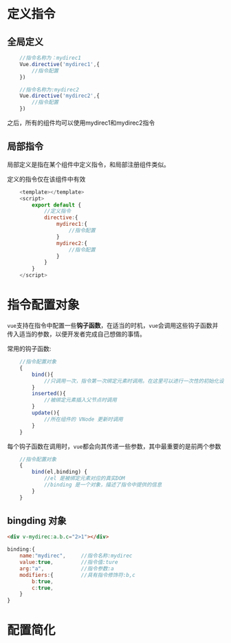 # 定义指令

## 全局定义

```js
    //指令名称为：mydirec1
    Vue.directive('mydirec1',{
        //指令配置
    })

    //指令名称为:mydirec2
    Vue.directive('mydirec2',{
        //指令配置
    })
```

之后，所有的组件均可以使用mydirec1和mydirec2指令


## 局部指令

局部定义是指在某个组件中定义指令，和局部注册组件类似。

定义的指令仅在该组件中有效
```js
    <template></template>
    <script>
        export default {
            //定义指令
            directive:{
                mydirec1:{
                    //指令配置
                }
                mydirec2:{
                    //指令配置
                }
            }
        }
    </script>
```


# 指令配置对象

`vue`支持在指令中配置一些**钩子函数**，在适当的时机，`vue`会调用这些钩子函数并传入适当的参数，以便开发者完成自己想做的事情。

常用的钩子函数:
```js
    //指令配置对象
    {
        bind(){
            //只调用一次，指令第一次绑定元素时调用。在这里可以进行一次性的初始化设置
        }
        inserted(){
            //被绑定元素插入父节点时调用
        }
        update(){
            //所在组件的 VNode 更新时调用
        }
    }
```

每个钩子函数在调用时，`vue`都会向其传递一些参数，其中最重要的是前两个参数
```js
    //指令配置对象
    {
        bind(el,binding) {
            //el 是被绑定元素对应的真实DOM
            //binding 是一个对象，描述了指令中提供的信息
        }
    }
```

## bingding 对象

```html
<div v-mydirec:a.b.c="2>1"></div>
```

```js
binding:{
    name:"mydirec",     //指令名称:mydirec
    value:true,         //指令值:ture
    arg:"a",            //指令参数:a
    modifiers:{         //具有指令修饰符:b,c
        b:true,
        c:true,
    }
}
```







# 配置简化

